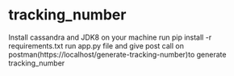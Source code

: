 # tracking_number
Install cassandra and JDK8 on your machine
run pip install -r requirements.txt
run app.py file and give post call on postman(https://localhost/generate-tracking-number)to generate tracking_number
